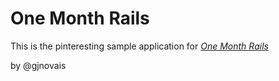 # One Month Rails

This is the pinteresting sample application for 
[*One Month Rails*](http://onemonthrails.com)

by @gjnovais